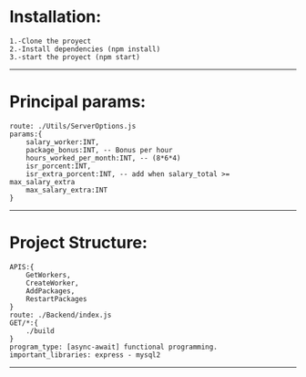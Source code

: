 # Installation:
    1.-Clone the proyect
    2.-Install dependencies (npm install)
    3.-start the proyect (npm start)
-----------------------------------------------------------------------------
# Principal params: 
    route: ./Utils/ServerOptions.js
    params:{
        salary_worker:INT, 
        package_bonus:INT, -- Bonus per hour
        hours_worked_per_month:INT, -- (8*6*4)
        isr_porcent:INT,
        isr_extra_porcent:INT, -- add when salary_total >= max_salary_extra
        max_salary_extra:INT
    }
-----------------------------------------------------------------------------
# Project Structure:
    APIS:{
        GetWorkers,
        CreateWorker,
        AddPackages,
        RestartPackages
    }
    route: ./Backend/index.js
    GET/*:{
        ./build 
    }
    program_type: [async-await] functional programming.
    important_libraries: express - mysql2
-----------------------------------------------------------------------------
